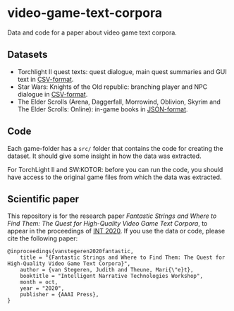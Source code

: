 # video-game-text-corpora
Data and code for a paper about video game text corpora.

## Datasets

- Torchlight II quest texts: quest dialogue, main quest summaries and GUI text in [CSV-format](https://github.com/hmi-utwente/video-game-text-corpora/raw/master/Torchlight%20II/data/dataset_200630.csv).
- Star Wars: Knights of the Old republic: branching player and NPC dialogue in [CSV-format](https://github.com/hmi-utwente/video-game-text-corpora/blob/master/Star%20Wars:%20Knights%20of%20the%20Old%20Republic/data/dataset_20200716.csv?raw=true).
- The Elder Scrolls (Arena, Daggerfall, Morrowind, Oblivion, Skyrim and The Elder Scrolls: Online): in-game books in [JSON-format](https://github.com/hmi-utwente/video-game-text-corpora/blob/master/The%20Elder%20Scrolls/data/imperial_library_20200626.json?raw=true).

## Code

Each game-folder has a `src/` folder that contains the code for creating the dataset. 
It should give some insight in how the data was extracted. 

For TorchLight II and SW:KOTOR: 
before you can run the code, you should have access to the original game files from which the data was extracted. 

## Scientific paper

This repository is for the research paper *Fantastic Strings and Where to Find Them: The Quest for High-Quality Video Game Text Corpora*, 
to appear in the proceedings of [INT 2020](https://sites.google.com/view/int2020/home).
If you use the data or code, please cite the following paper:

```
@inproceedings{vanstegeren2020fantastic,
    title = "{Fantastic Strings and Where to Find Them: The Quest for High-Quality Video Game Text Corpora}",
    author = {van Stegeren, Judith and Theune, Mari{\"e}t},
    booktitle = "Intelligent Narrative Technologies Workshop",
    month = oct,
    year = "2020",
    publisher = {AAAI Press},
}
```

